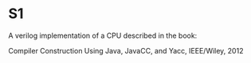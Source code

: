 # S1
A verilog implementation of a CPU described in
the book:

Compiler Construction Using Java, JavaCC, and Yacc, IEEE/Wiley, 2012 
